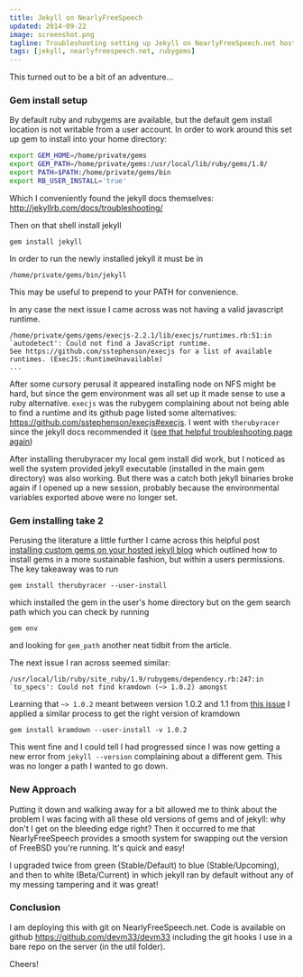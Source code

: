 ```yaml
---
title: Jekyll on NearlyFreeSpeech
updated: 2014-09-22
image: screenshot.png
tagline: Troubleshooting setting up Jekyll on NearlyFreeSpeech.net hosting.
tags: [jekyll, nearlyfreespeech.net, rubygems]
---
```


This turned out to be a bit of an adventure…

### Gem install setup

By default ruby and rubygems are available, but the default gem install location
is not writable from a user account. In order to work around this set up gem to
install into your home directory:

```bash
export GEM_HOME=/home/private/gems
export GEM_PATH=/home/private/gems:/usr/local/lib/ruby/gems/1.8/
export PATH=$PATH:/home/private/gems/bin
export RB_USER_INSTALL='true'
```

Which I conveniently found the jekyll docs themselves:
<http://jekyllrb.com/docs/troubleshooting/>

Then on that shell install jekyll

    gem install jekyll

In order to run the newly installed jekyll it must be in

    /home/private/gems/bin/jekyll

This may be useful to prepend to your PATH for convenience.

In any case the next issue I came across was not having a valid javascript
runtime.

```
/home/private/gems/gems/execjs-2.2.1/lib/execjs/runtimes.rb:51:in `autodetect': Could not find a JavaScript runtime.
See https://github.com/sstephenson/execjs for a list of available runtimes. (ExecJS::RuntimeUnavailable)
...
```

After some cursory perusal it appeared installing node on NFS might be hard, but
since the gem environment was all set up it made sense to use a ruby
alternative. `execjs` was the rubygem complaining about not being able to find a
runtime and its github page listed some alternatives:
<https://github.com/sstephenson/execjs#execjs>. I went with `therubyracer` since
the jekyll docs recommended it ([see that helpful troubleshooting page
again][jekyll-execjs])

After installing therubyracer my local gem install did work, but I noticed as
well the system provided jekyll executable (installed in the main gem directory)
was also working. But there was a catch both jekyll binaries broke again if I
opened up a new session, probably because the environmental variables exported
above were no longer set.

### Gem installing take 2

Perusing the literature a little further I came across this helpful post
[installing custom gems on your hosted jekyll blog][limitless-channels] which
outlined how to install gems in a more sustainable fashion, but within a users
permissions. The key takeaway was to run

    gem install therubyracer --user-install

which installed the gem in the user's home directory but on the gem search path
which you can check by running

    gem env

and looking for `gem_path` another neat tidbit from the article.

The next issue I ran across seemed similar:

```
/usr/local/lib/ruby/site_ruby/1.9/rubygems/dependency.rb:247:in `to_specs': Could not find kramdown (~> 1.0.2) amongst
```

Learning that `~> 1.0.2` meant between version 1.0.2 and 1.1 from [this
issue][jekyll-issue46] I applied a similar process to get the right version of
kramdown

    gem install kramdown --user-install -v 1.0.2

This went fine and I could tell I had progressed since I was now getting a new
error from `jekyll --version` complaining about a different gem. This was no
longer a path I wanted to go down.

### New Approach

Putting it down and walking away for a bit allowed me to think about the problem
I was facing with all these old versions of gems and of jekyll: why don't I get
on the bleeding edge right? Then it occurred to me that NearlyFreeSpeech
provides a smooth system for swapping out the version of FreeBSD you're running.
It's quick and easy!

I upgraded twice from green (Stable/Default) to blue (Stable/Upcoming), and then
to white (Beta/Current) in which jekyll ran by default without any of my messing
tampering and it was great!

### Conclusion

I am deploying this with git on NearlyFreeSpeech.net. Code is available on
github <https://github.com/devm33/devm33> including the git hooks I use in a
bare repo on the server (in the util folder).

Cheers!

[jekyll-execjs]:
  http://jekyllrb.com/docs/troubleshooting/#could-not-find-a-javascript-runtime-execjsruntimeunavailable
[limitless-channels]:
  https://web.archive.org/web/20150214024736/http://www.limitlesschannels.com/code/2013/07/10/installing-custom-gems-on-your-hosted-jekyll-site.html
[jekyll-issue46]: https://github.com/jekyll/jekyll-help/issues/46

